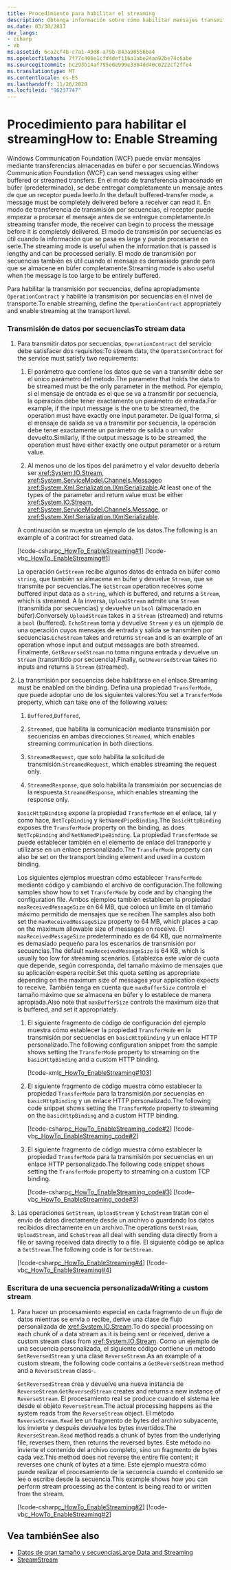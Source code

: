 ```yaml
---
title: Procedimiento para habilitar el streaming
description: Obtenga información sobre cómo habilitar mensajes transmitidos en WCF en lugar de las transferencias almacenadas en búfer predeterminadas, que se deben recibir por completo antes de que se procesen.
ms.date: 03/30/2017
dev_langs:
- csharp
- vb
ms.assetid: 6ca2cf4b-c7a1-49d8-a79b-843a90556ba4
ms.openlocfilehash: 7f77c406e1cfd4def116a1abe24aa92be74c6abe
ms.sourcegitcommit: bc293b14af795e0e999e3304dd40c0222cf2ffe4
ms.translationtype: MT
ms.contentlocale: es-ES
ms.lasthandoff: 11/26/2020
ms.locfileid: "96237747"
---
```

# <a name="how-to-enable-streaming"></a><span data-ttu-id="670fd-103">Procedimiento para habilitar el streaming</span><span class="sxs-lookup"><span data-stu-id="670fd-103">How to: Enable Streaming</span></span>

<span data-ttu-id="670fd-104">Windows Communication Foundation (WCF) puede enviar mensajes mediante transferencias almacenadas en búfer o por secuencias.</span><span class="sxs-lookup"><span data-stu-id="670fd-104">Windows Communication Foundation (WCF) can send messages using either buffered or streamed transfers.</span></span> <span data-ttu-id="670fd-105">En el modo de transferencia almacenado en búfer (predeterminado), se debe entregar completamente un mensaje antes de que un receptor pueda leerlo.</span><span class="sxs-lookup"><span data-stu-id="670fd-105">In the default buffered-transfer mode, a message must be completely delivered before a receiver can read it.</span></span> <span data-ttu-id="670fd-106">En modo de transferencia de transmisión por secuencias, el receptor puede empezar a procesar el mensaje antes de se entregue completamente.</span><span class="sxs-lookup"><span data-stu-id="670fd-106">In streaming transfer mode, the receiver can begin to process the message before it is completely delivered.</span></span> <span data-ttu-id="670fd-107">El modo de transmisión por secuencias es útil cuando la información que se pasa es larga y puede procesarse en serie.</span><span class="sxs-lookup"><span data-stu-id="670fd-107">The streaming mode is useful when the information that is passed is lengthy and can be processed serially.</span></span> <span data-ttu-id="670fd-108">El modo de transmisión por secuencias también es útil cuando el mensaje es demasiado grande para que se almacene en búfer completamente.</span><span class="sxs-lookup"><span data-stu-id="670fd-108">Streaming mode is also useful when the message is too large to be entirely buffered.</span></span>  
  
 <span data-ttu-id="670fd-109">Para habilitar la transmisión por secuencias, defina apropiadamente `OperationContract` y habilite la transmisión por secuencias en el nivel de transporte.</span><span class="sxs-lookup"><span data-stu-id="670fd-109">To enable streaming, define the `OperationContract` appropriately and enable streaming at the transport level.</span></span>  
  
### <a name="to-stream-data"></a><span data-ttu-id="670fd-110">Transmisión de datos por secuencias</span><span class="sxs-lookup"><span data-stu-id="670fd-110">To stream data</span></span>  
  
1. <span data-ttu-id="670fd-111">Para transmitir datos por secuencias, `OperationContract` del servicio debe satisfacer dos requisitos:</span><span class="sxs-lookup"><span data-stu-id="670fd-111">To stream data, the `OperationContract` for the service must satisfy two requirements:</span></span>  
  
    1. <span data-ttu-id="670fd-112">El parámetro que contiene los datos que se van a transmitir debe ser el único parámetro del método.</span><span class="sxs-lookup"><span data-stu-id="670fd-112">The parameter that holds the data to be streamed must be the only parameter in the method.</span></span> <span data-ttu-id="670fd-113">Por ejemplo, si el mensaje de entrada es el que se va a transmitir por secuencia, la operación debe tener exactamente un parámetro de entrada.</span><span class="sxs-lookup"><span data-stu-id="670fd-113">For example, if the input message is the one to be streamed, the operation must have exactly one input parameter.</span></span> <span data-ttu-id="670fd-114">De igual forma, si el mensaje de salida se va a transmitir por secuencia, la operación debe tener exactamente un parámetro de salida o un valor devuelto.</span><span class="sxs-lookup"><span data-stu-id="670fd-114">Similarly, if the output message is to be streamed, the operation must have either exactly one output parameter or a return value.</span></span>  
  
    2. <span data-ttu-id="670fd-115">Al menos uno de los tipos del parámetro y el valor devuelto debería ser <xref:System.IO.Stream>, <xref:System.ServiceModel.Channels.Message>o <xref:System.Xml.Serialization.IXmlSerializable>.</span><span class="sxs-lookup"><span data-stu-id="670fd-115">At least one of the types of the parameter and return value must be either <xref:System.IO.Stream>, <xref:System.ServiceModel.Channels.Message>, or <xref:System.Xml.Serialization.IXmlSerializable>.</span></span>  
  
     <span data-ttu-id="670fd-116">A continuación se muestra un ejemplo de los datos.</span><span class="sxs-lookup"><span data-stu-id="670fd-116">The following is an example of a contract for streamed data.</span></span>  
  
     [!code-csharp[c_HowTo_EnableStreaming#1](../../../../samples/snippets/csharp/VS_Snippets_CFX/c_howto_enablestreaming/cs/service.cs#1)]
     [!code-vb[c_HowTo_EnableStreaming#1](../../../../samples/snippets/visualbasic/VS_Snippets_CFX/c_howto_enablestreaming/vb/service.vb#1)]  
  
     <span data-ttu-id="670fd-117">La operación `GetStream` recibe algunos datos de entrada en búfer como `string`, que también se almacena en búfer y devuelve `Stream`, que se transmite por secuencias.</span><span class="sxs-lookup"><span data-stu-id="670fd-117">The `GetStream` operation receives some buffered input data as a `string`, which is buffered, and returns a `Stream`, which is streamed.</span></span> <span data-ttu-id="670fd-118">A la inversa, `UploadStream` admite una `Stream` (transmitida por secuencias) y devuelve un `bool` (almacenado en búfer).</span><span class="sxs-lookup"><span data-stu-id="670fd-118">Conversely `UploadStream` takes in a `Stream` (streamed) and returns a `bool` (buffered).</span></span> <span data-ttu-id="670fd-119">`EchoStream` toma y devuelve `Stream` y es un ejemplo de una operación cuyos mensajes de entrada y salida se transmiten por secuencias.</span><span class="sxs-lookup"><span data-stu-id="670fd-119">`EchoStream` takes and returns `Stream` and is an example of an operation whose input and output messages are both streamed.</span></span> <span data-ttu-id="670fd-120">Finalmente, `GetReversedStream` no toma ninguna entrada y devuelve un `Stream` (transmitido por secuencia).</span><span class="sxs-lookup"><span data-stu-id="670fd-120">Finally, `GetReversedStream` takes no inputs and returns a `Stream` (streamed).</span></span>  
  
2. <span data-ttu-id="670fd-121">La transmisión por secuencias debe habilitarse en el enlace.</span><span class="sxs-lookup"><span data-stu-id="670fd-121">Streaming must be enabled on the binding.</span></span> <span data-ttu-id="670fd-122">Defina una propiedad `TransferMode`, que puede adoptar uno de los siguientes valores:</span><span class="sxs-lookup"><span data-stu-id="670fd-122">You set a `TransferMode` property, which can take one of the following values:</span></span>  
  
    1. <span data-ttu-id="670fd-123">`Buffered`,</span><span class="sxs-lookup"><span data-stu-id="670fd-123">`Buffered`,</span></span>  
  
    2. <span data-ttu-id="670fd-124">`Streamed`, que habilita la comunicación mediante transmisión por secuencias en ambas direcciones.</span><span class="sxs-lookup"><span data-stu-id="670fd-124">`Streamed`, which enables streaming communication in both directions.</span></span>  
  
    3. <span data-ttu-id="670fd-125">`StreamedRequest`, que solo habilita la solicitud de transmisión.</span><span class="sxs-lookup"><span data-stu-id="670fd-125">`StreamedRequest`, which enables streaming the request only.</span></span>  
  
    4. <span data-ttu-id="670fd-126">`StreamedResponse`, que solo habilita la transmisión por secuencias de la respuesta.</span><span class="sxs-lookup"><span data-stu-id="670fd-126">`StreamedResponse`, which enables streaming the response only.</span></span>  
  
     <span data-ttu-id="670fd-127">`BasicHttpBinding` expone la propiedad `TransferMode` en el enlace, tal y como hace, `NetTcpBinding` y `NetNamedPipeBinding`.</span><span class="sxs-lookup"><span data-stu-id="670fd-127">The `BasicHttpBinding` exposes the `TransferMode` property on the binding, as does `NetTcpBinding` and `NetNamedPipeBinding`.</span></span> <span data-ttu-id="670fd-128">La propiedad `TransferMode` se puede establecer también en el elemento de enlace del transporte y utilizarse en un enlace personalizado.</span><span class="sxs-lookup"><span data-stu-id="670fd-128">The `TransferMode` property can also be set on the transport binding element and used in a custom binding.</span></span>  
  
     <span data-ttu-id="670fd-129">Los siguientes ejemplos muestran cómo establecer `TransferMode` mediante código y cambiando el archivo de configuración.</span><span class="sxs-lookup"><span data-stu-id="670fd-129">The following samples show how to set `TransferMode` by code and by changing the configuration file.</span></span> <span data-ttu-id="670fd-130">Ambos ejemplos también establecen la propiedad `maxReceivedMessageSize` en 64 MB, que coloca un límite en el tamaño máximo permitido de mensajes que se reciben.</span><span class="sxs-lookup"><span data-stu-id="670fd-130">The samples also both set the `maxReceivedMessageSize` property to 64 MB, which places a cap on the maximum allowable size of messages on receive.</span></span> <span data-ttu-id="670fd-131">El `maxReceivedMessageSize` predeterminado es de 64 KB, que normalmente es demasiado pequeño para los escenarios de transmisión por secuencias.</span><span class="sxs-lookup"><span data-stu-id="670fd-131">The default `maxReceivedMessageSize` is 64 KB, which is usually too low for streaming scenarios.</span></span> <span data-ttu-id="670fd-132">Establezca este valor de cuota que depende, según corresponda, del tamaño máximo de mensajes que su aplicación espera recibir.</span><span class="sxs-lookup"><span data-stu-id="670fd-132">Set this quota setting as appropriate depending on the maximum size of messages your application expects to receive.</span></span> <span data-ttu-id="670fd-133">También tenga en cuenta que `maxBufferSize` controla el tamaño máximo que se almacena en búfer y lo establece de manera apropiada.</span><span class="sxs-lookup"><span data-stu-id="670fd-133">Also note that `maxBufferSize` controls the maximum size that is buffered, and set it appropriately.</span></span>  
  
    1. <span data-ttu-id="670fd-134">El siguiente fragmento de código de configuración del ejemplo muestra cómo establecer la propiedad `TransferMode` en la transmisión por secuencias en `basicHttpBinding` y un enlace HTTP personalizado.</span><span class="sxs-lookup"><span data-stu-id="670fd-134">The following configuration snippet from the sample shows setting the `TransferMode` property to streaming on the `basicHttpBinding` and a custom HTTP binding.</span></span>  
  
         [!code-xml[c_HowTo_EnableStreaming#103](../../../../samples/snippets/csharp/VS_Snippets_CFX/c_howto_enablestreaming/common/app.config#103)]
  
    2. <span data-ttu-id="670fd-135">El siguiente fragmento de código muestra cómo establecer la propiedad `TransferMode` para la transmisión por secuencias en `basicHttpBinding` y un enlace HTTP personalizado.</span><span class="sxs-lookup"><span data-stu-id="670fd-135">The following code snippet shows setting the `TransferMode` property to streaming on the `basicHttpBinding` and a custom HTTP binding.</span></span>  
  
         [!code-csharp[c_HowTo_EnableStreaming_code#2](../../../../samples/snippets/csharp/VS_Snippets_CFX/c_howto_enablestreaming_code/cs/c_howto_enablestreaming_code.cs#2)]
         [!code-vb[c_HowTo_EnableStreaming_code#2](../../../../samples/snippets/visualbasic/VS_Snippets_CFX/c_howto_enablestreaming_code/vb/c_howto_enablestreaming_code.vb#2)]  
  
    3. <span data-ttu-id="670fd-136">El siguiente fragmento de código muestra cómo establecer la propiedad `TransferMode` para la transmisión por secuencias en un enlace HTTP personalizado.</span><span class="sxs-lookup"><span data-stu-id="670fd-136">The following code snippet shows setting the `TransferMode` property to streaming on a custom TCP binding.</span></span>  
  
         [!code-csharp[c_HowTo_EnableStreaming_code#3](../../../../samples/snippets/csharp/VS_Snippets_CFX/c_howto_enablestreaming_code/cs/c_howto_enablestreaming_code.cs#3)]
         [!code-vb[c_HowTo_EnableStreaming_code#3](../../../../samples/snippets/visualbasic/VS_Snippets_CFX/c_howto_enablestreaming_code/vb/c_howto_enablestreaming_code.vb#3)]  
  
3. <span data-ttu-id="670fd-137">Las operaciones `GetStream`, `UploadStream` y `EchoStream` tratan con el envío de datos directamente desde un archivo o guardando los datos recibidos directamente en un archivo.</span><span class="sxs-lookup"><span data-stu-id="670fd-137">The operations `GetStream`, `UploadStream`, and `EchoStream` all deal with sending data directly from a file or saving received data directly to a file.</span></span> <span data-ttu-id="670fd-138">El siguiente código se aplica a `GetStream`.</span><span class="sxs-lookup"><span data-stu-id="670fd-138">The following code is for `GetStream`.</span></span>  
  
     [!code-csharp[c_HowTo_EnableStreaming#4](../../../../samples/snippets/csharp/VS_Snippets_CFX/c_howto_enablestreaming/cs/service.cs#4)]
     [!code-vb[c_HowTo_EnableStreaming#4](../../../../samples/snippets/visualbasic/VS_Snippets_CFX/c_howto_enablestreaming/vb/service.vb#4)]  
  
### <a name="writing-a-custom-stream"></a><span data-ttu-id="670fd-139">Escritura de una secuencia personalizada</span><span class="sxs-lookup"><span data-stu-id="670fd-139">Writing a custom stream</span></span>  
  
1. <span data-ttu-id="670fd-140">Para hacer un procesamiento especial en cada fragmento de un flujo de datos mientras se envía o recibe, derive una clase de flujo personalizada de <xref:System.IO.Stream>.</span><span class="sxs-lookup"><span data-stu-id="670fd-140">To do special processing on each chunk of a data stream as it is being sent or received, derive a custom stream class from <xref:System.IO.Stream>.</span></span> <span data-ttu-id="670fd-141">Como un ejemplo de una secuencia personalizada, el siguiente código contiene un método `GetReversedStream` y una clase `ReverseStream`.</span><span class="sxs-lookup"><span data-stu-id="670fd-141">As an example of a custom stream, the following code contains a `GetReversedStream` method and a `ReverseStream` class-.</span></span>  
  
     <span data-ttu-id="670fd-142">`GetReversedStream` crea y devuelve una nueva instancia de `ReverseStream`.</span><span class="sxs-lookup"><span data-stu-id="670fd-142">`GetReversedStream` creates and returns a new instance of `ReverseStream`.</span></span> <span data-ttu-id="670fd-143">El procesamiento real se produce cuando el sistema lee desde el objeto `ReverseStream`.</span><span class="sxs-lookup"><span data-stu-id="670fd-143">The actual processing happens as the system reads from the `ReverseStream` object.</span></span> <span data-ttu-id="670fd-144">El método `ReverseStream.Read` lee un fragmento de bytes del archivo subyacente, los invierte y después devuelve los bytes invertidos.</span><span class="sxs-lookup"><span data-stu-id="670fd-144">The `ReverseStream.Read` method reads a chunk of bytes from the underlying file, reverses them, then returns the reversed bytes.</span></span> <span data-ttu-id="670fd-145">Este método no invierte el contenido del archivo completo, sino un fragmento de bytes cada vez.</span><span class="sxs-lookup"><span data-stu-id="670fd-145">This method does not reverse the entire file content; it reverses one chunk of bytes at a time.</span></span> <span data-ttu-id="670fd-146">Este ejemplo muestra cómo puede realizar el procesamiento de la secuencia cuando el contenido se lee o escribe desde la secuencia.</span><span class="sxs-lookup"><span data-stu-id="670fd-146">This example shows how you can perform stream processing as the content is being read to or written from the stream.</span></span>  
  
     [!code-csharp[c_HowTo_EnableStreaming#2](../../../../samples/snippets/csharp/VS_Snippets_CFX/c_howto_enablestreaming/cs/service.cs#2)]
     [!code-vb[c_HowTo_EnableStreaming#2](../../../../samples/snippets/visualbasic/VS_Snippets_CFX/c_howto_enablestreaming/vb/service.vb#2)]  
  
## <a name="see-also"></a><span data-ttu-id="670fd-147">Vea también</span><span class="sxs-lookup"><span data-stu-id="670fd-147">See also</span></span>

- [<span data-ttu-id="670fd-148">Datos de gran tamaño y secuencias</span><span class="sxs-lookup"><span data-stu-id="670fd-148">Large Data and Streaming</span></span>](large-data-and-streaming.md)
- [<span data-ttu-id="670fd-149">Stream</span><span class="sxs-lookup"><span data-stu-id="670fd-149">Stream</span></span>](../samples/stream.md)
